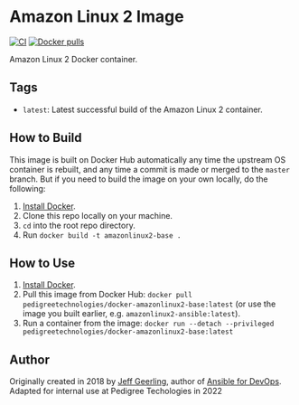 # Amazon Linux 2 Image

[![CI](https://github.com/PedigreeTechnologies/docker-amazonlinux2-base/workflows/Build/badge.svg?branch=master&event=push)](https://github.com/PedigreeTechnologies/docker-amazonlinux2-base/actions?query=workflow%3ABuild) [![Docker pulls](https://img.shields.io/docker/pulls/PedigreeTechnologies/docker-amazonlinux2-base)](https://hub.docker.com/r/pedigreetechnologies/docker-amazonlinux2-base)

Amazon Linux 2 Docker container.

## Tags

- `latest`: Latest successful build of the Amazon Linux 2 container.

## How to Build

This image is built on Docker Hub automatically any time the upstream OS container is rebuilt, and any time a commit is made or merged to the `master` branch. But if you need to build the image on your own locally, do the following:

  1. [Install Docker](https://docs.docker.com/engine/installation/).
  2. Clone this repo locally on your machine.
  3. `cd` into the root repo directory.
  4. Run `docker build -t amazonlinux2-base .`

## How to Use

  1. [Install Docker](https://docs.docker.com/engine/installation/).
  2. Pull this image from Docker Hub: `docker pull pedigreetechnologies/docker-amazonlinux2-base:latest` (or use the image you built earlier, e.g. `amazonlinux2-ansible:latest`).
  3. Run a container from the image: `docker run --detach --privileged  pedigreetechnologies/docker-amazonlinux2-base:latest`

## Author

Originally created in 2018 by [Jeff Geerling](https://www.jeffgeerling.com/), author of [Ansible for DevOps](https://www.ansiblefordevops.com/).
Adapted for internal use at Pedigree Techologies in 2022
